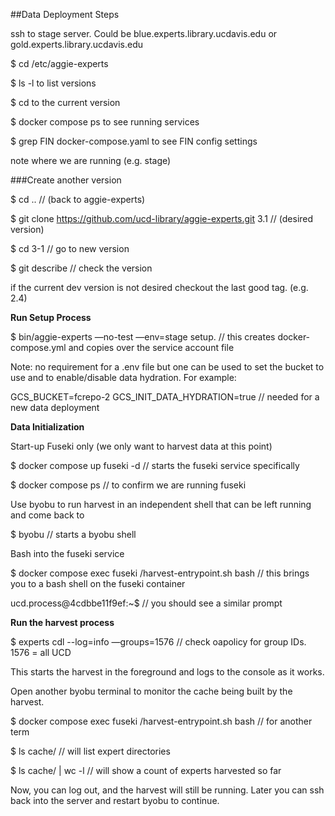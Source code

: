 ##Data Deployment Steps

ssh to stage server. Could be blue.experts.library.ucdavis.edu or gold.experts.library.ucdavis.edu

$ cd /etc/aggie-experts

$ ls -l to list versions

$ cd to the current version

$ docker compose ps to see running services

$ grep FIN docker-compose.yaml to see FIN config settings

note where we are running (e.g. stage)

###Create another version

$ cd  ..  // (back to aggie-experts)

$ git clone https://github.com/ucd-library/aggie-experts.git 3.1 // (desired version)

$ cd 3-1  // go to new version

$ git describe    // check the version

if the current dev version is not desired checkout the last good tag. (e.g. 2.4)

**Run Setup Process**

$ bin/aggie-experts —no-test —env=stage setup. // this creates docker-compose.yml and copies over the service account file

Note: no requirement for a .env file but one can be used to set the bucket to use and to enable/disable data hydration. For example:

GCS_BUCKET=fcrepo-2
GCS_INIT_DATA_HYDRATION=true   // needed for a new data deployment

**Data Initialization**

Start-up Fuseki only (we only want to harvest data at this point)

$ docker compose up fuseki -d   // starts the fuseki service specifically

$ docker compose ps   // to confirm we are running fuseki

Use byobu to run harvest in an independent shell that can be left running and come back to

$ byobu    // starts a byobu shell 

Bash into the fuseki service

$ docker compose exec fuseki /harvest-entrypoint.sh bash    // this brings you to a bash shell on the fuseki container

ucd.process@4cdbbe11f9ef:~$       // you should see a similar prompt

**Run the harvest process**

$ experts cdl --log=info —groups=1576   // check oapolicy for group IDs. 1576 = all UCD

This starts the harvest in the foreground and logs to the console as it works.

Open another byobu terminal to monitor the cache being built by the harvest.

$ docker compose exec fuseki /harvest-entrypoint.sh bash   // for another term

$ ls cache/     // will list expert directories

$ ls cache/ | wc -l  // will show a count of experts harvested so far

Now, you can log out, and the harvest will still be running. Later you can ssh back into the server and restart byobu to continue.


